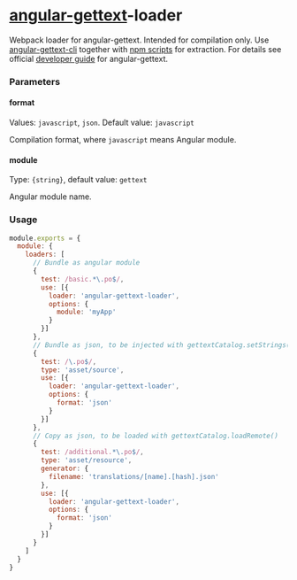 # [angular-gettext](https://github.com/rubenv/angular-gettext)-loader
Webpack loader for angular-gettext. Intended for compilation only.
Use [angular-gettext-cli](https://github.com/huston007/angular-gettext-cli) together with [npm scripts](https://docs.npmjs.com/misc/scripts) for extraction.
For details see official [developer guide](https://angular-gettext.rocketeer.be/dev-guide/) for angular-gettext.

### Parameters

#### format 
Values: `javascript`, `json`. Default value: `javascript`

Compilation format, where `javascript` means Angular module. 

#### module
Type: `{string}`, default value: `gettext` 
 
Angular module name.  

### Usage 

```js
module.exports = {
  module: {
    loaders: [
      // Bundle as angular module 
      {
        test: /basic.*\.po$/,
        use: [{
          loader: 'angular-gettext-loader',
          options: {
            module: 'myApp'
          }
        }]
      },
      // Bundle as json, to be injected with gettextCatalog.setStrings()
      {
        test: /\.po$/,
        type: 'asset/source',
        use: [{
          loader: 'angular-gettext-loader',
          options: {
            format: 'json'
          }
        }]
      },
      // Copy as json, to be loaded with gettextCatalog.loadRemote()  
      {
        test: /additional.*\.po$/,
        type: 'asset/resource',
        generator: {
          filename: 'translations/[name].[hash].json'
        },
        use: [{
          loader: 'angular-gettext-loader',
          options: {
            format: 'json'
          }
        }]
      }
    ]
  }
}  
```
